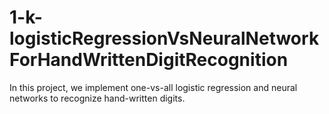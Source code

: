 # 1-k-logisticRegressionVsNeuralNetworkForHandWrittenDigitRecognition
In this project, we implement one-vs-all logistic regression and neural networks to recognize hand-written digits.
